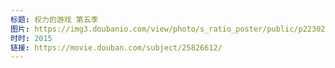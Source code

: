 ```yaml
---
标题: 权力的游戏 第五季
图片: https://img3.doubanio.com/view/photo/s_ratio_poster/public/p2230256732.jpg
时时: 2015
链接: https://movie.douban.com/subject/25826612/
---
```

